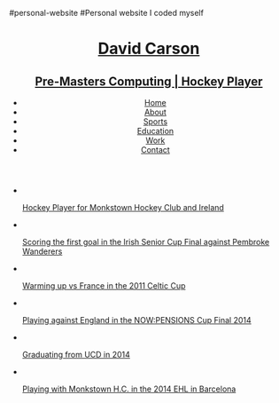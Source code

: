 #personal-website
#Personal website I coded myself 

<head>
    <meta charset="utf-8">
    <title>David Carson | Online Website</title>
    <link rel="stylesheet" href="css/normalize.css">
    <link href='http://fonts.googleapis.com/css?family=Rock+Salt%7CBree+Serif:400%7COpen+Sans:400itali700italic,400,700' rel='stylesheet' type='text/css'>
    <link rel="stylesheet" href="css/main.css">
    <link rel="stylesheet" href="css/responsive.css">
    <meta name="viewport" content="width=device-width, intial-scale=1.0">
  </head>
  <body>
    <header>
      <a href="index.html" id="logo">
        <h1>David Carson</h1>
        <h2>Pre-Masters Computing | Hockey Player</h2>
      </a>
      <nav>
        <ul>
          <li><a href="index.html" class="selected">Home</a></li>
          <li><a href="about.html">About</a></li>
          <li><a href="sports.html">Sports</a></li>
          <li><a href="education.html">Education</a></li>
          <li><a href="work.html">Work</a></li>
          <li><a href="contact.html">Contact</a></li>
        </ul> 
      </nav>
    </header>
    <div id="wrapper">
      <section>
        <ul id="gallery">
          <li>
            <a href="img/ireland21.png">
              <img src="img/ireland21.png" alt="">
              <p>Hockey Player for Monkstown Hockey Club and Ireland</p>
            </a>
          </li>
          <li>
            <a href="img/monkstown.png">
              <img src="img/monkstown.png" alt="">
              <p>Scoring the first goal in the Irish Senior Cup Final against Pembroke Wanderers</p>
            </a>
          </li>
          <li>
            <a href="img/davidcarson03.png">
              <img src="img/davidcarson03.png" alt="">
              <p>Warming up vs France in the 2011 Celtic Cup</p>
            </a>
          </li>
          <li>
            <a href="img/irelandengland.png">
              <img src="img/irelandengland.png" alt="">
              <p>Playing against England in the NOW:PENSIONS Cup Final 2014</p>
            </a>
          </li>
          <li>
            <a href="img/graduation.png">
              <img src="img/graduation.png" alt="">
              <p>Graduating from UCD in 2014</p>
            </a>
          </li>
          <li>
            <a href="img/ehl.png">
              <img src="img/ehl.png" alt="">
              <p>Playing with Monkstown H.C. in the 2014 EHL in Barcelona</p>
            </a>
          </li>
        </ul>
      </section>
      <footer>
<!------ Javascript code for Date and Time, taken from htmlgoodies.com ------->
      <section>
    		<SCRIPT LANGUAGE="JavaScript">
				var now = new Date();

				var days = new Array('Sunday','Monday','Tuesday','Wednesday','Thursday','Friday','Saturday');

				var months = new Array('January','February','March','April','May','June','July','August','September','October','November','December');

				var date = ((now.getDate()<10) ? "0" : "")+ now.getDate();

				function fourdigits(number)	{
					return (number < 1000) ? number + 1900 : number;
								}
				today =  days[now.getDay()] + ", " +
        	 	months[now.getMonth()] + " " +
         		date + ", " +
         		(fourdigits(now.getYear())) ;

				document.write(today);
			</script>
	</section>
<!-------- Javascript code for Date and Time, taken from htmlgoodies.com -------->
		<br>
        <a href="http://www.hockey.ie/playerProfile/4447/david_carson"><img src="img/irelandgreen.jpg" alt="ireland logo" class="social-icon"></a>
        <a href="http://twitter.com/davycarson"><img src="img/twitterblue.png" alt="twitter logo" class="social-icon"></a>
        <a href="https://www.youtube.com/watch?v=8p5QIHYoGUM"><img src="img/youtube.png" alt="youtube logo" class="social-icon"></a>
        <a href="https://ie.linkedin.com/in/david-carson-233b3177"><img src="img/linkedin.png" alt="linkedin logo" class="social-icon"></a>
        <p>&copy; 2015 David Carson.</p>
      </footer>
    </div>
  </body>
</html>
